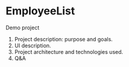 # EmployeeList
Demo project

1. Project description: purpose and goals.
2. UI description.
3. Project architecture and technologies used.
4. Q&A
